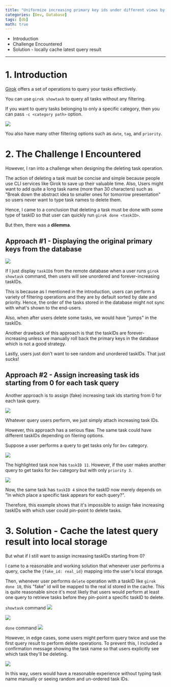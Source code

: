 ```yaml
---
title: "Uniformize increasing primary key ids under different views by caching"
categories: [Dev, Database]
tags: [db]
math: true
---
```


- Introduction
- Challenge Encountered
- Solution - locally cache latest query result

---

# 1. Introduction

[Girok](https://github.com/noisrucer/girok) offers a set of operations to query your tasks effectively.

You can use `girok showtask` to query all tasks without any filtering.

If you want to query tasks belonging to only a specific category, then you can pass `-c <category path>` option.

![](/assets/img/temp/Pasted%20image%2020230330232715.png)

You also have many other filtering options such as `date`, `tag`, and `priority`.

# 2. The Challenge I Encountered

However, I ran into a challenge when designing the <span class="hl">deleting task</span> operation.

The action of deleting a task must be concise and simple because people use CLI services like Girok to save up their valuable time. Also, Users might want to add quite a long task name (more than 30 characters) such as "Break down the abstract idea to smaller ones for tomorrow presentation" so users never want to type task names to delete them.

Hence, I came to a conclusion that deleting a task must be done with some type of taskID so that user can quickly run `girok done <taskID>`.

But then, there was a **dilemma**.

## Approach #1 - Displaying the original primary keys from the database

![](/assets/img/temp/Pasted%20image%2020230331003756.png)

If I just display `taskID`s from the remote database when a user runs `girok showtask` command, then users will see unordered and forever-increasing taskIDs.

This is because as I mentioned in the introduction, users can perform a variety of <span class="hl">filtering operations</span> and they are by default <span class="hl">sorted</span> by date and priority. Hence, the order of the tasks stored in the database might not sync with what's shown to the end-users.

Also, when after users delete some tasks, we would have "jumps" in the taskIDs.

Another drawback of this approach is that the taskIDs are forever-increasing unless we manually roll back the primary keys in the database which is not a good strategy.

Lastly, users just don't want to see random and unordered taskIDs. That just sucks!

## Approach #2 - Assign increasing task ids starting from 0 for each task query

Another approach is to assign (fake) increasing task ids starting from 0 for each task query.

![](/assets/img/temp/Pasted%20image%2020230330235943.png)

Whatever query users perform, we just simply attach increasing task IDs.

However, this approach has a serious flaw. The same task could have different taskIDs depending on filering options.

Suppose a user performs a query to get tasks only for `Dev` category.

![](/assets/img/temp/Pasted%20image%2020230331001909.png)

The highlighted task now has `taskID 11`. However, if the user makes another query to get tasks for `Dev` category but with only `priority 3`.

![](/assets/img/temp/Pasted%20image%2020230331001931.png)

Now, the same task has `taskID 4` since the taskID now merely depends on "In which place a specific task appears for each query?".

Therefore, this example shows that it's impossible to assign fake increasing taskIDs with which user could pin-point to delete tasks.

# 3. Solution - Cache the latest query result into local storage

But what if I still want to assign increasing taskIDs starting from 0?

I came to a reasonable and working solution that <span class="hl">whenever user performs a query, cache the</span> `{fake_id: real_id}` <span class="hl">mapping into the user's local storage</span>.

Then, whenever user performs `delete` operation with a taskID like `girok done 10`, this "fake" id will be mapped to the real id stored in the cache. This is quite reasonable since it's most likely that users would perform at least one query to retrieve tasks before they pin-point a specific taskID to delete.

`showtask` command
![](/assets/img/temp/Pasted%20image%2020230331003435.png)

![](/assets/img/temp/Pasted%20image%2020230331003054.png)

`done` command
![](/assets/img/temp/Pasted%20image%2020230331003626.png)

However, in edge cases, some users might perform query twice and use the first query result to perform delete operations. To prevent this, I included a confirmation message showing the task name so that users explicitly see which task they'll be deleting.

![](/assets/img/temp/Pasted%20image%2020230331002828.png)

In this way, users would have a reasonable experience without typing task name manually or seeing random and un-ordered task IDs.
